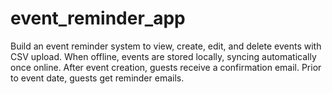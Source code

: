 # event_reminder_app
Build an event reminder system to view, create, edit, and delete events with CSV upload. When offline, events are stored locally, syncing automatically once online. After event creation, guests receive a confirmation email. Prior to event date, guests get reminder emails.
